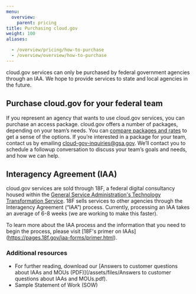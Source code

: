 ```yaml
---
menu:
  overview:
    parent: pricing
title: Purchasing cloud.gov
weight: 100
aliases:

  - /overview/pricing/how-to-purchase
  - /overview/overview/how-to-purchase
---
```


cloud.gov services can only be purchased by federal government agencies through an IAA. We hope to provide services to state and local agencies in the future.

## Purchase cloud.gov for your federal team

If you represent an agency that wants to use cloud.gov services, you can purchase an access package. cloud.gov offers a number of packages, depending on your team’s needs. You can [compare packages and rates](/pricing/) to get a sense of the options. If you’re interested in a package for your team, contact us by emailing [cloud-gov-inquiries@gsa.gov](mailto:cloud-gov-inquiries@gsa.gov?body=What%27s%20your%20name%3F%0A%0AWhat%20agency%20or%20office%20do%20you%20work%20for%3F%0A%0AWhat%27s%20your%20job%20title%20or%20role%3F%0A%0ATell%20us%20a%20little%20about%20your%20project%20or%20your%20questions%20about%20cloud.gov:%0A%0AIf%20you%27d%20like%20us%20to%20call%20you%2C%20what%27s%20your%20phone%20number%20and%20when%20might%20be%20a%20good%20time%3F%0A). We’ll contact you to schedule a followup conversation to discuss your team’s goals and needs, and how we can help.

## Interagency Agreement (IAA)
cloud.gov services are sold through 18F, a federal digital consultancy housed within the [General Service Administration's Technology Transformation Service](https://www.gsa.gov/tts). 18F sells services to other agencies through the Interagency Agreement (“IAA”) process. Currently, processing an IAA takes an average of 6-8 weeks (we are working to make this faster).

To learn more about the IAA process and the information that you need to begin the process, please visit [18F's primer on IAAs] (https://pages.18f.gov/iaa-forms/primer.html).

### Additional resources
* For further reading, download our [Answers to customer questions about IAAs and MOUs (PDF)](/assets/files/Answers to customer questions about IAAs and MOUs.pdf).
* Sample Statement of Work (SOW)
<!-- Answers to customer questions about IAAs and MOUs source file: https://docs.google.com/document/d/1g5sug5p_Q7nqrLp90nkDnmLbUt5X62af9-XPyBvWMSM/edit -->
